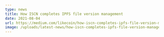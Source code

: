 ```yaml
---
type: news
title: How ISCN completes IPFS file version management
date: 2021-08-04
url: https://medium.com/likecoin/how-iscn-completes-ipfs-file-version-management-8ad70cb50ed4
image: /uploads/latest-news/how-iscn-completes-ipfs-file-version-management.jpeg
---
```


